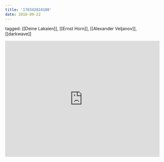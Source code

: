 ```yaml
---
title: '178342024180'
date: 2018-09-22
---
```

tagged: [[Deine Lakaien]], [[Ernst Horn]], [[Alexander Veljanov]], [[darkwave]]
<iframe allow="accelerometer; autoplay; clipboard-write; encrypted-media; gyroscope; picture-in-picture" allowfullscreen="" frameborder="0" height="375" id="youtube_iframe" src="https://www.youtube.com/embed/UObKNmELITY?feature=oembed&amp;enablejsapi=1&amp;origin=https://safe.txmblr.com&amp;wmode=opaque" width="500"></iframe>